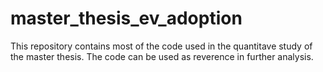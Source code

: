 # master_thesis_ev_adoption
This repository contains most of the code used in the quantitave study of the master thesis. The code can be used as reverence in further analysis.
